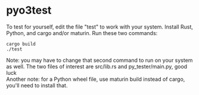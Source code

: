 # pyo3test
To test for yourself, edit the file "test" to work with your system. Install Rust, Python, and cargo and/or maturin. Run these two commands:<br>
```
cargo build
./test
```
Note: you may have to change that second command to run on your system as well. The two files of interest are src/lib.rs and py_tester/main.py, good luck<br>
Another note: for a Python wheel file, use maturin build instead of cargo, you'll need to install that.
